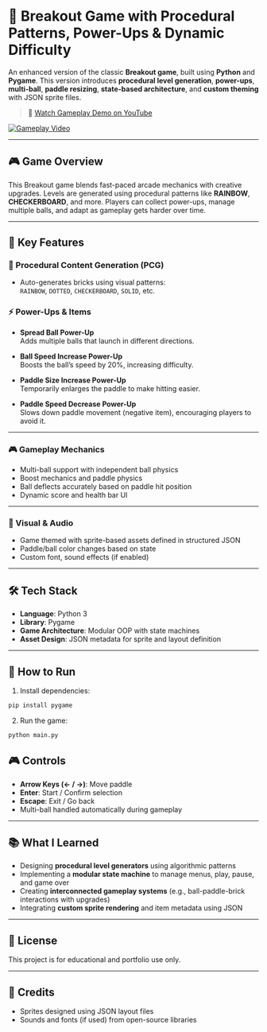 # 🧱 Breakout Game with Procedural Patterns, Power-Ups & Dynamic Difficulty

An enhanced version of the classic **Breakout game**, built using **Python** and **Pygame**. This version introduces **procedural level generation**, **power-ups**, **multi-ball**, **paddle resizing**, **state-based architecture**, and **custom theming** with JSON sprite files.

> 🎥 [Watch Gameplay Demo on YouTube](https://youtu.be/vKd_EFJYfuM)

[![Gameplay Video](https://img.youtube.com/vi/vKd_EFJYfuM/0.jpg)](https://youtu.be/vKd_EFJYfuM)

---

## 🎮 Game Overview

This Breakout game blends fast-paced arcade mechanics with creative upgrades. Levels are generated using procedural patterns like **RAINBOW**, **CHECKERBOARD**, and more. Players can collect power-ups, manage multiple balls, and adapt as gameplay gets harder over time.

---

## 🧩 Key Features

### 🔁 Procedural Content Generation (PCG)
- Auto-generates bricks using visual patterns:  
  `RAINBOW`, `DOTTED`, `CHECKERBOARD`, `SOLID`, etc.

### ⚡ Power-Ups & Items

- **Spread Ball Power-Up**  
  Adds multiple balls that launch in different directions.

- **Ball Speed Increase Power-Up**  
  Boosts the ball’s speed by 20%, increasing difficulty.

- **Paddle Size Increase Power-Up**  
  Temporarily enlarges the paddle to make hitting easier.

- **Paddle Speed Decrease Power-Up**  
  Slows down paddle movement (negative item), encouraging players to avoid it.

---

### 🎮 Gameplay Mechanics

- Multi-ball support with independent ball physics  
- Boost mechanics and paddle physics  
- Ball deflects accurately based on paddle hit position  
- Dynamic score and health bar UI  

---

### 🎨 Visual & Audio

- Game themed with sprite-based assets defined in structured JSON  
- Paddle/ball color changes based on state  
- Custom font, sound effects (if enabled)

---

## 🛠️ Tech Stack

- **Language**: Python 3  
- **Library**: Pygame  
- **Game Architecture**: Modular OOP with state machines  
- **Asset Design**: JSON metadata for sprite and layout definition

---

## 🚀 How to Run

1. Install dependencies:
```bash
pip install pygame
```

2. Run the game:
```bash
python main.py
```
## 🎮 Controls

- **Arrow Keys (← / →)**: Move paddle  
- **Enter**: Start / Confirm selection  
- **Escape**: Exit / Go back  
- Multi-ball handled automatically during gameplay

---

## 📚 What I Learned

- Designing **procedural level generators** using algorithmic patterns  
- Implementing a **modular state machine** to manage menus, play, pause, and game over  
- Creating **interconnected gameplay systems** (e.g., ball-paddle-brick interactions with upgrades)  
- Integrating **custom sprite rendering** and item metadata using JSON  

---

## 📄 License

This project is for educational and portfolio use only.

---

## 🙌 Credits
 
- Sprites designed using JSON layout files  
- Sounds and fonts (if used) from open-source libraries
